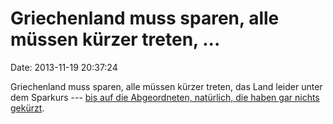 Griechenland muss sparen, alle müssen kürzer treten, \...
=========================================================

Date: 2013-11-19 20:37:24

Griechenland muss sparen, alle müssen kürzer treten, das Land leider
unter dem Sparkurs --- [bis auf die Abgeordneten, natürlich, die haben
gar nichts gekürzt](http://spiegel.de/article.do?id=934446).
